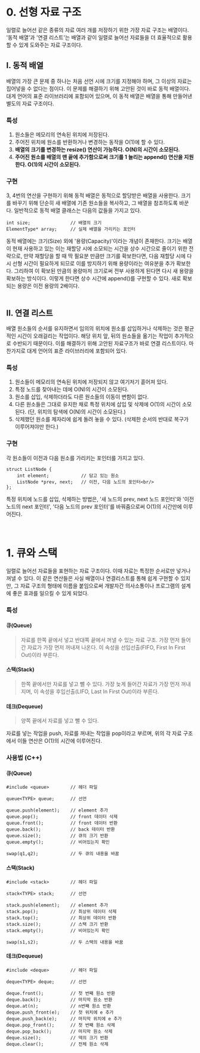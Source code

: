 # <strong>0. 선형 자료 구조</strong>
일렬로 늘어선 같은 종류의 자료 여러 개를 저장하기 위한 가장 자료 구조는 배열이다. '동적 배열'과 '연결 리스트'는 배열과 같이 일렬로 늘어선 자료들을 더 효율적으로 활용할 수 있게 도와주는 자료 구조이다.

## <strong>I. 동적 배열</strong>
배열의 가장 큰 문제 중 하나는 처음 선언 시에 크기를 지정해야 하며, 그 이상의 자료는 집어넣을 수 없다는 점이다. 이 문제를 해결하기 위해 고안된 것이 바로 동적 배열이다. 대게 언어의 표준 라이브러리에 포함되어 있으며, 이 동적 배열은 배열을 통해 만들어낸 별도의 자료 구조이다.

### <strong>특성</strong>
1. 원소들은 메모리의 연속된 위치에 저장된다.
2. 주어진 위치에 원소를 반환하거나 변경하는 동작을 O(1)에 할 수 있다.
3. **배열의 크기를 변경하는 resize() 연산이 가능하다. O(N)의 시간이 소모된다.** 
4. **주어진 원소를 배열의 맨 끝에 추가함으로써 크기를 1 늘리는 append() 연산을 지원한다. O(1)의 시간이 소모된다.**

### <strong>구현</strong>
3, 4번의 연산을 구현하기 위해 동적 배열은 동적으로 할당받은 배열을 사용한다. 크기를 바꾸기 위해 단순히 새 배열에 기존 원소들을 복사하고, 그 배열을 참조하도록 바꾼다. 일반적으로 동적 배열 클래스는 다음의 값들을 가지고 있다.
```
int size;               // 배열의 크기
ElementType* array;     // 실제 배열을 가리키는 포인터
```
동적 배열에는 크기(Size) 외에 '용량(Capacity)'이라는 개념이 존재한다. 크기는 배열이 현재 사용하고 있는 이는 재할당 시에 소모되는 시간을 상수 시간으로 줄이기 위한 전략으로, 만약 재할당을 할 때 딱 필요분 만큼만 크기를 확보한다면, 다음 재할당 시에 다시 선형 시간이 필요하게 되므로 이를 방지하기 위해 용량이라는 여유분을 추가 확보한다. 그리하여 이 확보된 만큼의 용량마저 크기로써 전부 사용하게 된다면 다시 새 용량을 확보하는 방식이다. 이렇게 한다면 상수 시간에 append()를 구현할 수 있다. 새로 확보되는 용량은 이전 용량의 2배이다.
<br/><br/>
## <strong>II. 연결 리스트</strong>
배열 원소들의 순서를 유지하면서 임의의 위치에 원소를 삽입하거나 삭제하는 것은 평균적인 시간이 오래걸리는 작업이다. 해당 위치 앞, 뒤의 원소들을 옮기는 작업이 추가적으로 수반되기 때문이다. 이를 해결하기 위해 고안된 자료구조가 바로 연결 리스트이다. 마찬가지로 대게 언어의 표준 라이브러리에 포함되어 있다.

### <strong>특성</strong>
1. 원소들이 메모리의 연속된 위치에 저장되지 않고 여기저기 흩어져 있다.
2. 특정 노드를 찾아내는 데에 O(N)의 시간이 소모된다.
3. 원소를 삽입, 삭제하더라도 다른 원소들의 이동이 변함이 없다.
4. 다른 원소들은 그대로 유지한 채로 특정 위치에 삽입 및 삭제에 O(1)의 시간이 소모된다. (단, 위치의 탐색에 O(N)의 시간이 소모된다.)
5. 삭제했던 원소를 제자리에 쉽게 돌려 놓을 수 있다. (삭제한 순서의 반대로 복구가 이루어져야만 한다.)

### <strong>구현</strong>
각 원소들이 이전과 다음 원소를 가리키는 포인터를 가지고 있다.
``` 
struct ListNode {
    int element;            // 담고 있는 원소
    ListNode *prev, next;   // 이전, 다음 노드의 포인터<br/>
};
```
특정 위치에 노드를 삽입, 삭제하는 방법은, '새 노드의 prev, next 노드 포인터'와 '이전 노드의 next 포인터', '다음 노드의 prev 포인터'를 바꿔줌으로써 O(1)의 시간만에 이루어진다. 
<br/><br/><br/>
# <strong>1. 큐와 스택</strong>
일렬로 늘어선 자료들을 표현하는 자료 구조이다. 이때 자료는 특정한 순서로만 넣거나 꺼낼 수 있다. 이 같은 연산들은 사실 배열이나 연결리스트를 통해 쉽게 구현할 수 있지만, 그 자료 구조의 형태에 이름을 붙임으로써 개발자간 의사소통이나 프로그램의 설계에 좋은 효과를 일으킬 수 있게 되었다.

### <strong>특성</strong>

#### <strong>큐(Queue)</strong>
>자료를 한쪽 끝에서 넣고 반대쪽 끝에서 꺼낼 수 있는 자료 구조. 가장 먼저 들어간 자료가 가장 먼저 꺼내져 나온다. 이 속성을 선입선출(FIFO, First In First Out)이라 부른다.
#### <strong>스택(Stack)</strong>
>한쪽 끝에서만 자료를 넣고 뺄 수 있다. 가장 늦게 들어간 자료가 가장 먼저 꺼내지며, 이 속성을 후입선출(LIFO, Last In First Out)이라 부른다.
#### <strong>데크(Dequeue)</strong>
>양쪽 끝에서 자료를 넣고 뺄 수 있다.

자료를 넣는 작업을 push, 자료를 꺼내는 작업을 pop이라고 부르며, 위의 각 자료 구조에서 이들 연산은 O(1)의 시간에 이루어진다.

### <strong>사용법 (C++)</strong>

#### <strong>큐(Queue)</strong>
```
#include <queue>        // 헤더 파일

queue<TYPE> queue;      // 선언

queue.push(element);    // element 추가
queue.pop();            // front 데이터 삭제
queue.front();          // front 데이터 반환
queue.back();           // back 데이터 반환
queue.size();           // 큐의 크기 반환
queue.empty();          // 비어있는지 확인

swap(q1,q2);            // 두 큐의 내용을 바꿈
```
#### <strong>스택(Stack)</strong>
```
#include <stack>        // 헤더 파일

stack<TYPE> stack;      // 선언

stack.push(element);    // element 추가
stack.pop();            // 최상위 데이터 삭제
stack.top();            // 최상위 데이터 반환
stack.size();           // 스택 크기 반환
stack.empty();          // 비어있는지 확인

swap(s1,s2);            // 두 스택의 내용을 바꿈
```
#### <strong>데크(Dequeue)</strong>
```
#include <deque>        // 헤더 파일

deque<TYPE> deque;      // 선언

deque.front();          // 첫 번째 원소 반환
deque.back();           // 마지막 원소 반환
deque.at(n);            // n번째 원소 반환
deque.push_front(e);    // 첫 위치에 e 추가
deque.push_back(e);     // 마지막 위치에 e 추가
deque.pop_front();      // 첫 번째 원소 삭제
deque.pop_back();       // 마지막 원소 삭제
deque.size();           // 덱의 크기 반환
deque.clear();          // 전체 원소 삭제
```